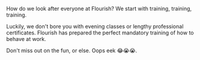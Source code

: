 How do we look after everyone at Flourish? We start with training, training, training. 

Luckily, we don't bore you with evening classes or lengthy professional certificates. Flourish has prepared the perfect mandatory training of how to behave at work. 

Don't miss out on the fun, or else. Oops eek 😂😭😭. 

